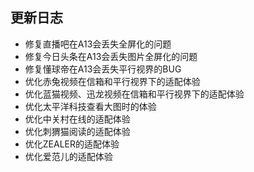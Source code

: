 ## 更新日志

- 修复直播吧在A13会丢失全屏化的问题
- 修复今日头条在A13会丢失图片全屏化的问题
- 修复懂球帝在A13会丢失平行视界的BUG
- 优化赤兔视频在信箱和平行视界下的适配体验
- 优化蓝猫视频、迅龙视频在信箱和平行视界下的适配体验
- 优化太平洋科技查看大图时的体验
- 优化中关村在线的适配体验
- 优化刺猬猫阅读的适配体验
- 优化ZEALER的适配体验
- 优化爱范儿的适配体验